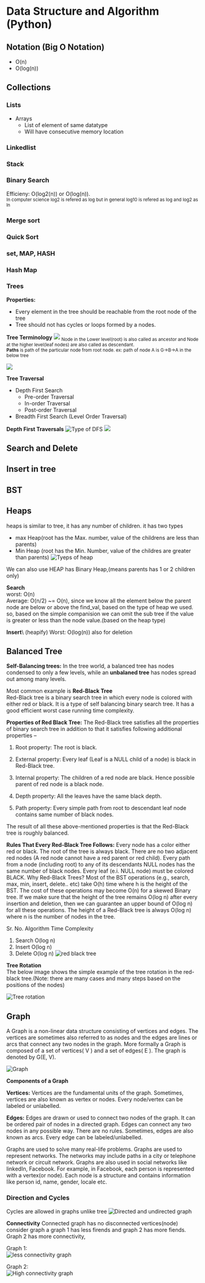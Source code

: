 # Data Structure  and Algorithm (Python)

## Notation (Big O Notation)

- O(n) 
- O(log(n))
 
## Collections
### Lists
- Arrays
    - List of element of same datatype
    - Will have consecutive memory location


### Linkedlist

### Stack

### Binary Search
Efficieny: O(log2(n)) or O(log(n)).   
<sup>In computer science log2 is refered as log but in general log10 is refered as log and log2 as ln</sup>

### Merge sort
### Quick Sort

### set, MAP, HASH
### Hash Map

### Trees
**Properties:**
- Every element in the tree should be reachable from the root node of the tree
- Tree should not has cycles or loops formed by a nodes.

**Tree Terminology**
![](https://media.geeksforgeeks.org/wp-content/uploads/20221124153129/Treedatastructure.png)
<sub>Node in the Lower level(root) is also called as ancestor and Node at the higher level(leaf nodes) are also called as descendant.\
**Paths** is path of the particular node from root node. ex: path of node A is G->B->A in the below tree
</sub>

![](https://www.cs.cornell.edu/courses/cs2112/2021fa/lectures/trees/tree_anatomy.png)

**Tree Traversal**
- Depth First Search
    - Pre-order Traversal
    - In-order Traversal
    - Post-order Traversal
- Breadth First Search (Level Order Traversal)

**Depth First Traversals**
![Type of DFS](https://leetcode.com/articles/Figures/145_transverse.png)
![](https://media.geeksforgeeks.org/wp-content/cdn-uploads/Preorder-from-Inorder-and-Postorder-traversals.jpg)

## Search and Delete
## Insert in tree

## BST

## Heaps
heaps is similar to tree, it has any number of children. it has two types
- max Heap(root has the Max. number, value of the childrens are less than parents)
- Min Heap (root has the Min. Number, value of the childres are greater than parents)
![Tyeps of heap](https://media.geeksforgeeks.org/wp-content/cdn-uploads/20221220165711/MinHeapAndMaxHeap1.png)

We can also use HEAP has Binary Heap,(means parents has 1 or 2 children only)

**Search**\
worst: O(n)\
Average: O(n/2) ~= O(n), since we know all the element below the parent node are below or above the find_val, based on the type of heap we used. so, based on the simple companision we can omit the sub tree if the value is greater or less than the node value.(based on the heap type)

**Insert**\ (heapify)
Worst: O(log(n)) also for deletion

## Balanced Tree
**Self-Balancing trees:** In the tree world, a balanced tree has nodes condensed to only a few levels, while an **unbalaned tree** has nodes spread out among many levels. 

Most common example is **Red-Black Tree**\
Red-Black tree is a binary search tree in which every node is colored with either red or black. It is a type of self balancing binary search tree. It has a good efficient worst case running time complexity.

**Properties of Red Black Tree:**
The Red-Black tree satisfies all the properties of binary search tree in addition to that it satisfies following additional properties –

1. Root property: The root is black.

2. External property: Every leaf (Leaf is a NULL child of a node) is black in Red-Black tree.

3. Internal property: The children of a red node are black. Hence possible parent of red node is a black node.

4. Depth property: All the leaves have the same black depth.

5. Path property: Every simple path from root to descendant leaf node contains same number of black nodes. 

The result of all these above-mentioned properties is that the Red-Black tree is roughly balanced.

**Rules That Every Red-Black Tree Follows:** 
Every node has a color either red or black.
The root of the tree is always black.
There are no two adjacent red nodes (A red node cannot have a red parent or red child).
Every path from a node (including root) to any of its descendants NULL nodes has the same number of black nodes.
 Every leaf (e.i. NULL node) must be colored BLACK.
Why Red-Black Trees?
Most of the BST operations (e.g., search, max, min, insert, delete.. etc) take O(h) time where h is the height of the BST. The cost of these operations may become O(n) for a skewed Binary tree. If we make sure that the height of the tree remains O(log n) after every insertion and deletion, then we can guarantee an upper bound of O(log n) for all these operations. The height of a Red-Black tree is always O(log n) where n is the number of nodes in the tree. 

Sr. No.	Algorithm	Time Complexity
1.	Search	O(log n)
2.	Insert	O(log n)
3.	Delete	O(log n)
![red black tree](https://media.geeksforgeeks.org/wp-content/uploads/20220602135051/3NodedRedBlacktree.jpg)

**Tree Rotation**\
The below image shows the simple example of the tree rotation in the red-black tree.(Note: there are many cases and many steps based on the positions of the nodes)

![Tree rotation](https://www2.cs.ccu.edu.tw/~tmh104u/rotate5.png)

## Graph
A Graph is a non-linear data structure consisting of vertices and edges. The vertices are sometimes also referred to as nodes and the edges are lines or arcs that connect any two nodes in the graph. More formally a Graph is composed of a set of vertices( V ) and a set of edges( E ). The graph is denoted by G(E, V).

![Graph](https://media.geeksforgeeks.org/wp-content/uploads/20200630111809/graph18.jpg)

**Components of a Graph**

**Vertices:** Vertices are the fundamental units of the graph. Sometimes, vertices are also known as vertex or nodes. Every node/vertex can be labeled or unlabelled.

**Edges:** Edges are drawn or used to connect two nodes of the graph. It can be ordered pair of nodes in a directed graph. Edges can connect any two nodes in any possible way. There are no rules. Sometimes, edges are also known as arcs. Every edge can be labeled/unlabelled.

Graphs are used to solve many real-life problems. Graphs are used to represent networks. The networks may include paths in a city or telephone network or circuit network. Graphs are also used in social networks like linkedIn, Facebook. For example, in Facebook, each person is represented with a vertex(or node). Each node is a structure and contains information like person id, name, gender, locale etc.

### Direction and Cycles
Cycles are allowed in graphs unlike tree
![Directed and undirected graph](https://media.geeksforgeeks.org/wp-content/uploads/20200630114438/directed.jpg)

**Connectivity**
Connected graph has no disconnected vertices(node)
consider graph a graph 1 has less firends and graph 2 has more fiends. Graph 2 has more connectivity,

Graph 1:\
![less connectivity graph](https://media.geeksforgeeks.org/wp-content/uploads/simplegraph.png)

Graph 2:\
![High connectivity graph](https://media.geeksforgeeks.org/wp-content/uploads/simple2-1.png)
